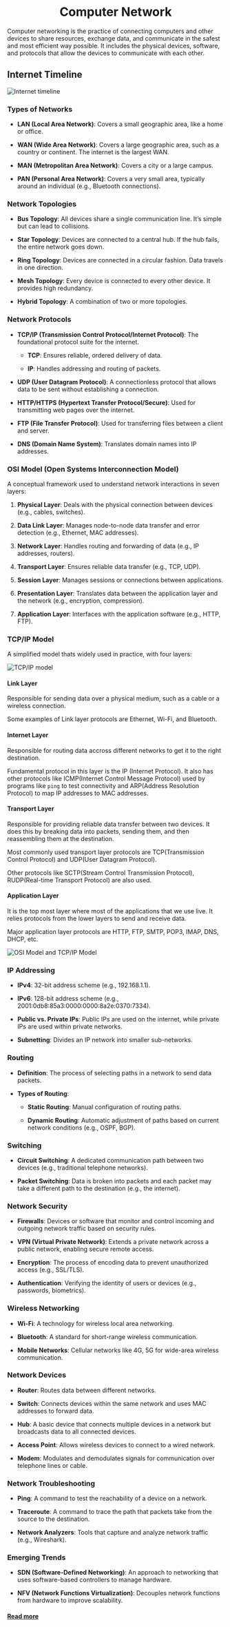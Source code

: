 <h1 align="center" > Computer Network </h1>

Computer networking is the practice of connecting computers and other devices to share resources, exchange data, and communicate in the safest and most efficient way possible. It includes the physical devices, software, and protocols that allow the devices to communicate with each other.

## Internet Timeline

![Internet timeline](./img/timeline.png)

### Types of Networks

- **LAN (Local Area Network)**: Covers a small geographic area, like a home or office.

- **WAN (Wide Area Network)**: Covers a large geographic area, such as a country or continent. The internet is the largest WAN.

- **MAN (Metropolitan Area Network)**: Covers a city or a large campus.

- **PAN (Personal Area Network)**: Covers a very small area, typically around an 
individual (e.g., Bluetooth connections).

### Network Topologies

- **Bus Topology**: All devices share a single communication line. It’s simple but can lead to collisions.

- **Star Topology**: Devices are connected to a central hub. If the hub fails, the entire network goes down.

- **Ring Topology**: Devices are connected in a circular fashion. Data travels in one direction.

- **Mesh Topology**: Every device is connected to every other device. It provides high redundancy.

- **Hybrid Topology**: A combination of two or more topologies.

### Network Protocols

- **TCP/IP (Transmission Control Protocol/Internet Protocol)**: The foundational protocol suite for the internet.
    - **TCP**: Ensures reliable, ordered delivery of data.
   
    - **IP**: Handles addressing and routing of packets.

- **UDP (User Datagram Protocol)**: A connectionless protocol that allows data to be sent without establishing a connection.

- **HTTP/HTTPS (Hypertext Transfer Protocol/Secure)**: Used for transmitting web pages over the internet.

- **FTP (File Transfer Protocol)**: Used for transferring files between a client and server.

- **DNS (Domain Name System)**: Translates domain names into IP addresses.

### OSI Model (Open Systems Interconnection Model)

A conceptual framework used to understand network interactions in seven layers:

1. **Physical Layer**: Deals with the physical connection between devices (e.g., cables, switches).

2. **Data Link Layer**: Manages node-to-node data transfer and error detection (e.g., Ethernet, MAC addresses).

3. **Network Layer**: Handles routing and forwarding of data (e.g., IP addresses, routers).

4. **Transport Layer**: Ensures reliable data transfer (e.g., TCP, UDP).

5. **Session Layer**: Manages sessions or connections between applications.

6. **Presentation Layer**: Translates data between the application layer and the network (e.g., encryption, compression).

7. **Application Layer**: Interfaces with the application software (e.g., HTTP, FTP).

### TCP/IP Model

A simplified model thats widely used in practice, with four layers:

![TCP/IP model](./img/TCP_IP.png)

#### Link Layer

Responsible for sending data over a physical medium, such as a cable or a wireless connection.

Some examples of Link layer protocols are Ethernet, Wi-Fi, and Bluetooth.

#### Internet Layer

Responsible for routing data accross different networks to get it to the right destination.

Fundamental protocol in this layer is the IP (Internet Protocol). It also has other protocols like ICMP(Internet Control Message Protocol) used by programs like `ping` to test connectivity and ARP(Address Resolution Protocol) to map IP addresses to MAC addresses.

#### Transport Layer 

Responsible for providing reliable data transfer between two devices. It does this by breaking data into packets, sending them, and then reassembling them at the destination.

Most commonly used transport layer protocols are TCP(Transmission Control Protocol) and UDP(User Datagram Protocol). 

Other protocols like SCTP(Stream Control Transmission Protocol), RUDP(Real-time Transport Protocol) are also used.

#### Application Layer

It is the top most layer where most of the applications that we use live. It relies protocols from the lower layers to send and receive data.

Major application layer protocols are HTTP, FTP, SMTP, POP3, IMAP, DNS, DHCP, etc.

![OSI Model and TCP/IP Model](./img/OSI_TCP_IP.png)

### IP Addressing

- **IPv4**: 32-bit address scheme (e.g., 192.168.1.1).

- **IPv6**: 128-bit address scheme (e.g., 2001:0db8:85a3:0000:0000:8a2e:0370:7334).

- **Public vs. Private IPs**: Public IPs are used on the internet, while private IPs are used within private networks.

- **Subnetting**: Divides an IP network into smaller sub-networks.

### Routing
- **Definition**: The process of selecting paths in a network to send data packets.

- **Types of Routing**:
    - **Static Routing**: Manual configuration of routing paths.
    
    - **Dynamic Routing**: Automatic adjustment of paths based on current network conditions (e.g., OSPF, BGP).

### Switching
   - **Circuit Switching**: A dedicated communication path between two devices (e.g., traditional telephone networks).
   
   - **Packet Switching**: Data is broken into packets and each packet may take a different path to the destination (e.g., the internet).

### Network Security

   - **Firewalls**: Devices or software that monitor and control incoming and outgoing network traffic based on security rules.
   
   - **VPN (Virtual Private Network)**: Extends a private network across a public network, enabling secure remote access.
   
   - **Encryption**: The process of encoding data to prevent unauthorized access (e.g., SSL/TLS).
   
   - **Authentication**: Verifying the identity of users or devices (e.g., passwords, biometrics).

### Wireless Networking
   
   - **Wi-Fi**: A technology for wireless local area networking.
   
   - **Bluetooth**: A standard for short-range wireless communication.
   
   - **Mobile Networks**: Cellular networks like 4G, 5G for wide-area wireless communication.

### Network Devices
   
   - **Router**: Routes data between different networks.
   
   - **Switch**: Connects devices within the same network and uses MAC addresses to forward data.
   
   - **Hub**: A basic device that connects multiple devices in a network but broadcasts data to all connected devices.
   
   - **Access Point**: Allows wireless devices to connect to a wired network.
   
   - **Modem**: Modulates and demodulates signals for communication over telephone lines or cable.

### Network Troubleshooting
   
   - **Ping**: A command to test the reachability of a device on a network.
   
   - **Traceroute**: A command to trace the path that packets take from the source to the destination.
   
   - **Network Analyzers**: Tools that capture and analyze network traffic (e.g., Wireshark).

### Emerging Trends

   - **SDN (Software-Defined Networking)**: An approach to networking that uses software-based controllers to manage hardware.

   - **NFV (Network Functions Virtualization)**: Decouples network functions from hardware to improve scalability.

#### [Read more](https://github.com/kannanjayachandran/Full-Stack-Development/blob/main/1_Fundamentals/Introduction.md)
